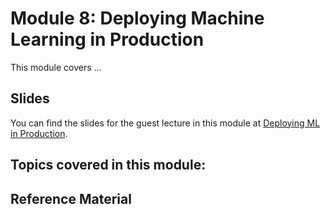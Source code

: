 # Module 8: Deploying Machine Learning in Production

This module covers ...

## Slides

You can find the slides for the guest lecture in this module at [Deploying ML in Production](08_deploying/08_deploying_guestlecture_slides.pdf).


## Topics covered in this module:


## Reference Material